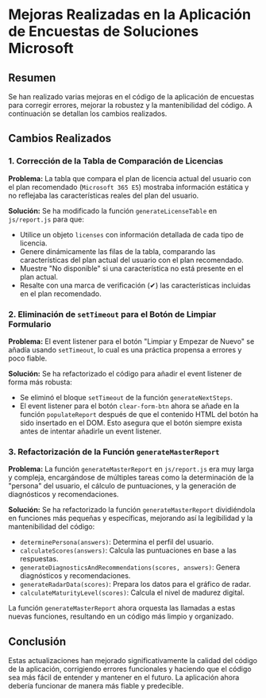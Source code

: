 # Mejoras Realizadas en la Aplicación de Encuestas de Soluciones Microsoft

## Resumen

Se han realizado varias mejoras en el código de la aplicación de encuestas para corregir errores, mejorar la robustez y la mantenibilidad del código. A continuación se detallan los cambios realizados.

## Cambios Realizados

### 1. Corrección de la Tabla de Comparación de Licencias

**Problema:** La tabla que compara el plan de licencia actual del usuario con el plan recomendado (`Microsoft 365 E5`) mostraba información estática y no reflejaba las características reales del plan del usuario.

**Solución:** Se ha modificado la función `generateLicenseTable` en `js/report.js` para que:
- Utilice un objeto `licenses` con información detallada de cada tipo de licencia.
- Genere dinámicamente las filas de la tabla, comparando las características del plan actual del usuario con el plan recomendado.
- Muestre "No disponible" si una característica no está presente en el plan actual.
- Resalte con una marca de verificación (✔) las características incluidas en el plan recomendado.

### 2. Eliminación de `setTimeout` para el Botón de Limpiar Formulario

**Problema:** El event listener para el botón "Limpiar y Empezar de Nuevo" se añadía usando `setTimeout`, lo cual es una práctica propensa a errores y poco fiable.

**Solución:** Se ha refactorizado el código para añadir el event listener de forma más robusta:
- Se eliminó el bloque `setTimeout` de la función `generateNextSteps`.
- El event listener para el botón `clear-form-btn` ahora se añade en la función `populateReport` después de que el contenido HTML del botón ha sido insertado en el DOM. Esto asegura que el botón siempre exista antes de intentar añadirle un event listener.

### 3. Refactorización de la Función `generateMasterReport`

**Problema:** La función `generateMasterReport` en `js/report.js` era muy larga y compleja, encargándose de múltiples tareas como la determinación de la "persona" del usuario, el cálculo de puntuaciones, y la generación de diagnósticos y recomendaciones.

**Solución:** Se ha refactorizado la función `generateMasterReport` dividiéndola en funciones más pequeñas y específicas, mejorando así la legibilidad y la mantenibilidad del código:
- `determinePersona(answers)`: Determina el perfil del usuario.
- `calculateScores(answers)`: Calcula las puntuaciones en base a las respuestas.
- `generateDiagnosticsAndRecommendations(scores, answers)`: Genera diagnósticos y recomendaciones.
- `generateRadarData(scores)`: Prepara los datos para el gráfico de radar.
- `calculateMaturityLevel(scores)`: Calcula el nivel de madurez digital.

La función `generateMasterReport` ahora orquesta las llamadas a estas nuevas funciones, resultando en un código más limpio y organizado.

## Conclusión

Estas actualizaciones han mejorado significativamente la calidad del código de la aplicación, corrigiendo errores funcionales y haciendo que el código sea más fácil de entender y mantener en el futuro. La aplicación ahora debería funcionar de manera más fiable y predecible.
